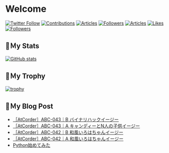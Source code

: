 # Welcome

[![Twitter Follow](https://img.shields.io/twitter/follow/hyperdb?label=twitter&logo=twitter&style=plastic)](https://twitter.com/hyperdb)
[![Contributions](https://badgen.org/img/qiita/hyperdb/contributions?style=plastic)](https://qiita.com/hyperdb)
[![Articles](https://badgen.org/img/qiita/hyperdb/articles?style=plastic)](https://qiita.com/hyperdb)
[![Followers](https://badgen.org/img/qiita/hyperdb/followers?style=plastic)](https://qiita.com/hyperdb)
[![Articles](https://badgen.org/img/zenn/hyperdb/articles?style=plastic)](https://zenn.dev/hyperdb)
[![Likes](https://badgen.org/img/zenn/hyperdb/likes?style=plastic)](https://zenn.dev/hyperdb)
[![Followers](https://badgen.org/img/zenn/hyperdb/followers?style=plastic)](https://zenn.dev/hyperdb)

## 🔖Ｍy Stats

[![GitHub stats](https://github-readme-stats.vercel.app/api?username=hyperdb&theme=radical&count_private=true&show_icons=true)](https://github.com/anuraghazra/github-readme-stats)

## 🔖Ｍy Trophy

[![trophy](https://github-profile-trophy.vercel.app/?username=hyperdb&theme=onedark)](https://github.com/ryo-ma/github-profile-trophy)

## 🔖Ｍy Blog Post

<!-- BLOG-POST-LIST:START -->
- [［AtCorder］ABC-043｜B バイナリハックイージー](https://zenn.dev/hyperdb/articles/93285160ef86bb)
- [［AtCorder］ABC-043｜A キャンディーとN人の子供イージー](https://zenn.dev/hyperdb/articles/2863ed139fa6f0)
- [［AtCorder］ABC-042｜B 和風いろはちゃんイージー](https://zenn.dev/hyperdb/articles/13e6376de2f640)
- [［AtCorder］ABC-042｜A 和風いろはちゃんイージー](https://zenn.dev/hyperdb/articles/b462a2dbdc2d1c)
- [Python始めてみた](https://zenn.dev/hyperdb/articles/0f056ac2587337)
<!-- BLOG-POST-LIST:END -->